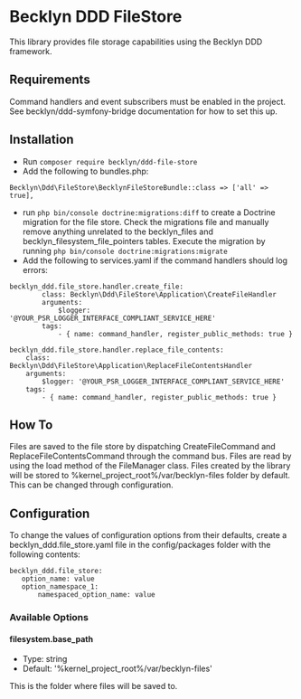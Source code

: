 # Becklyn DDD FileStore

This library provides file storage capabilities using the Becklyn DDD framework.

## Requirements
Command handlers and event subscribers must be enabled in the project. See becklyn/ddd-symfony-bridge documentation for how to set this up.

## Installation
 
- Run `composer require becklyn/ddd-file-store` 
- Add the following to bundles.php:
```
Becklyn\Ddd\FileStore\BecklynFileStoreBundle::class => ['all' => true],
```
- run `php bin/console doctrine:migrations:diff` to create a Doctrine migration for the file store. Check the migrations file and manually remove anything unrelated to the becklyn_files and becklyn_filesystem_file_pointers tables. Execute the migration by running `php bin/console doctrine:migrations:migrate`
- Add the following to services.yaml if the command handlers should log errors:
```
becklyn_ddd.file_store.handler.create_file:
        class: Becklyn\Ddd\FileStore\Application\CreateFileHandler
        arguments:
            $logger: '@YOUR_PSR_LOGGER_INTERFACE_COMPLIANT_SERVICE_HERE'
        tags:
            - { name: command_handler, register_public_methods: true }

becklyn_ddd.file_store.handler.replace_file_contents:
    class: Becklyn\Ddd\FileStore\Application\ReplaceFileContentsHandler
    arguments:
        $logger: '@YOUR_PSR_LOGGER_INTERFACE_COMPLIANT_SERVICE_HERE'
    tags:
        - { name: command_handler, register_public_methods: true }
```

## How To

Files are saved to the file store by dispatching CreateFileCommand and ReplaceFileContentsCommand through the command bus.
Files are read by using the load method of the FileManager class.
Files created by the library will be stored to %kernel_project_root%/var/becklyn-files folder by default. This can be changed through configuration.

## Configuration

To change the values of configuration options from their defaults, create a becklyn_ddd.file_store.yaml file in the config/packages folder with the following contents:
 ```
becklyn_ddd.file_store:
    option_name: value
    option_namespace_1:
        namespaced_option_name: value
 ```

### Available Options
 
#### filesystem.base_path
 
 - Type: string
 - Default: '%kernel_project_root%/var/becklyn-files'
 
 This is the folder where files will be saved to.